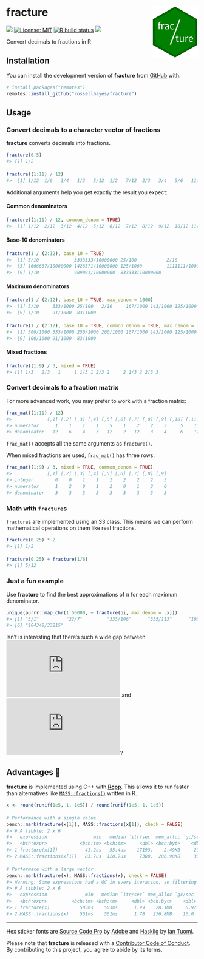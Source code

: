 
<!-- README.md is generated from README.Rmd. Please edit that file -->

# fracture <img src="man/figures/logo.png?raw=TRUE" align="right" height="138" />

<!-- badges: start -->

[![](https://img.shields.io/badge/lifecycle-experimental-orange.svg)](https://www.tidyverse.org/lifecycle/#experimental)
[![License:
MIT](https://img.shields.io/badge/license-MIT-blueviolet.svg)](https://cran.r-project.org/web/licenses/MIT)
[![R build
status](https://github.com/rossellhayes/fracture/workflows/R-CMD-check/badge.svg)](https://github.com/rossellhayes/fracture/actions)
[![](https://codecov.io/gh/rossellhayes/fracture/branch/master/graph/badge.svg)](https://codecov.io/gh/rossellhayes/fracture)

<!-- badges: end -->

Convert decimals to fractions in R

## Installation

<!-- You can install the released version of **fracture** from [CRAN](https://CRAN.R-project.org) with: -->

<!-- ``` {r eval = FALSE} -->

<!-- install.packages("fracture") -->

<!-- ``` -->

You can install the development version of **fracture** from
[GitHub](https://github.com/rossellhayes/fracture) with:

``` r
# install.packages("remotes")
remotes::install_github("rossellhayes/fracture")
```

## Usage

### Convert decimals to a character vector of fractions

**fracture** converts decimals into fractions.

``` r
fracture(0.5)
#> [1] 1/2

fracture((1:11) / 12)
#>  [1] 1/12  1/6   1/4   1/3   5/12  1/2   7/12  2/3   3/4   5/6   11/12
```

Additional arguments help you get exactly the result you expect:

#### Common denominators

``` r
fracture((1:11) / 12, common_denom = TRUE)
#>  [1] 1/12  2/12  3/12  4/12  5/12  6/12  7/12  8/12  9/12  10/12 11/12
```

#### Base-10 denominators

``` r
fracture(1 / (2:12), base_10 = TRUE)
#>  [1] 5/10             3333333/10000000 25/100           2/10            
#>  [5] 1666667/10000000 1428571/10000000 125/1000         1111111/10000000
#>  [9] 1/10             909091/10000000  833333/10000000
```

#### Maximum denominators

``` r
fracture(1 / (2:12), base_10 = TRUE, max_denom = 1000)
#>  [1] 5/10     333/1000 25/100   2/10     167/1000 143/1000 125/1000 111/1000
#>  [9] 1/10     91/1000  83/1000

fracture(1 / (2:12), base_10 = TRUE, common_denom = TRUE, max_denom = 1000)
#>  [1] 500/1000 333/1000 250/1000 200/1000 167/1000 143/1000 125/1000 111/1000
#>  [9] 100/1000 91/1000  83/1000
```

#### Mixed fractions

``` r
fracture((1:9) / 3, mixed = TRUE)
#> [1] 1/3   2/3   1     1 1/3 1 2/3 2     2 1/3 2 2/3 3
```

### Convert decimals to a fraction matrix

For more advanced work, you may prefer to work with a fraction matrix:

``` r
frac_mat((1:11) / 12)
#>             [,1] [,2] [,3] [,4] [,5] [,6] [,7] [,8] [,9] [,10] [,11]
#> numerator      1    1    1    1    5    1    7    2    3     5    11
#> denominator   12    6    4    3   12    2   12    3    4     6    12
```

`frac_mat()` accepts all the same arguments as `fracture()`.

When mixed fractions are used, `frac_mat()` has three rows:

``` r
frac_mat((1:9) / 3, mixed = TRUE, common_denom = TRUE)
#>             [,1] [,2] [,3] [,4] [,5] [,6] [,7] [,8] [,9]
#> integer        0    0    1    1    1    2    2    2    3
#> numerator      1    2    0    1    2    0    1    2    0
#> denominator    3    3    3    3    3    3    3    3    3
```

### Math with `fracture`s

`fracture`s are implemented using an S3 class. This means we can perform
mathematical operations on them like real fractions.

``` r
fracture(0.25) * 2
#> [1] 1/2

fracture(0.25) + fracture(1/6)
#> [1] 5/12
```

### Just a fun example

Use **fracture** to find the best approximations of π for each maximum
denominator.

``` r
unique(purrr::map_chr(1:50000, ~ fracture(pi, max_denom = .x)))
#> [1] "3/1"          "22/7"         "333/106"      "355/113"      "103993/33102"
#> [6] "104348/33215"
```

Isn’t is interesting that there’s such a wide gap between
![](http://www.sciweavers.org/tex2img.php?eq=%5Cfrac%7B355%7D%7B113%7D&bc=white&fc=black&im=jpg&fs=8&ff=arev)
and
![](http://www.sciweavers.org/tex2img.php?eq=%5Cfrac%7B103993%7D%7B33102%7D&bc=white&fc=black&im=jpg&fs=8&ff=arev)?

## Advantages 🚀

**fracture** is implemented using C++ with [**Rcpp**](http://rcpp.org/).
This allows it to run faster than alternatives like
[`MASS::fractions()`](https://stat.ethz.ch/R-manual/R-devel/library/MASS/html/fractions.html)
written in R.

``` r
x <- round(runif(1e5, 1, 1e5)) / round(runif(1e5, 1, 1e5))

# Performance with a single value
bench::mark(fracture(x[1]), MASS::fractions(x[1]), check = FALSE)
#> # A tibble: 2 x 6
#>   expression                 min   median `itr/sec` mem_alloc `gc/sec`
#>   <bch:expr>            <bch:tm> <bch:tm>     <dbl> <bch:byt>    <dbl>
#> 1 fracture(x[1])          41.2us   55.4us    17193.    2.49KB     21.7
#> 2 MASS::fractions(x[1])   83.7us  128.7us     7380.  286.98KB     33.3

# Performace with a large vector
bench::mark(fracture(x), MASS::fractions(x), check = FALSE)
#> Warning: Some expressions had a GC in every iteration; so filtering is disabled.
#> # A tibble: 2 x 6
#>   expression              min   median `itr/sec` mem_alloc `gc/sec`
#>   <bch:expr>         <bch:tm> <bch:tm>     <dbl> <bch:byt>    <dbl>
#> 1 fracture(x)           503ms    503ms      1.99    28.1MB     5.97
#> 2 MASS::fractions(x)    561ms    561ms      1.78   276.8MB    16.0
```

-----

Hex sticker fonts are [Source Code
Pro](https://github.com/adobe-fonts/source-code-pro) by
[Adobe](https://www.adobe.com) and
[Hasklig](https://github.com/i-tu/Hasklig) by [Ian
Tuomi](https://github.com/i-tu).

Please note that **fracture** is released with a [Contributor Code of
Conduct](https://contributor-covenant.org/version/2/0/CODE_OF_CONDUCT.html).
By contributing to this project, you agree to abide by its terms.
